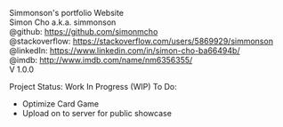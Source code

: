
Simmonson's portfolio Website  
Simon Cho a.k.a. simmonson  
@github: https://github.com/simonmcho  
@stackoverflow: https://stackoverflow.com/users/5869929/simmonson  
@linkedIn: https://www.linkedin.com/in/simon-cho-ba66494b/  
@imdb: http://www.imdb.com/name/nm6356355/  
V 1.0.0  

  
Project Status: Work In Progress (WIP)
To Do:
- Optimize Card Game
- Upload on to server for public showcase



